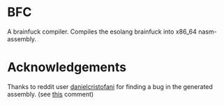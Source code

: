 # BFC
A brainfuck compiler. Compiles the esolang brainfuck into x86_64 nasm-assembly.

# Acknowledgements
Thanks to reddit user [danielcristofani](https://www.reddit.com/user/danielcristofani/) for finding a bug in the generated assembly. (see [this](https://www.reddit.com/r/brainfuck/comments/1kfeblm/comment/mquuknm/?utm_source=share&utm_medium=web3x&utm_name=web3xcss&utm_term=1&utm_content=share_button) comment)
